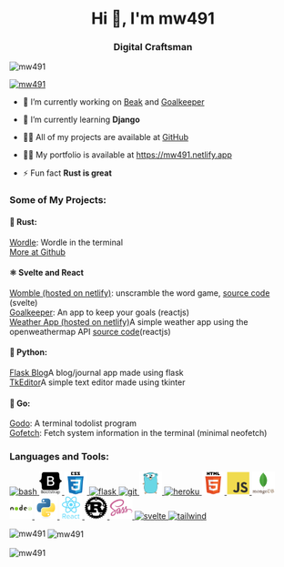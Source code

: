 <h1 align="center">Hi 👋, I'm mw491</h1>
<h3 align="center">Digital Craftsman</h3>

<p align="left"> <img src="https://komarev.com/ghpvc/?username=mw491&label=Profile%20views&color=0e75b6&style=flat-square" alt="mw491" /> </p>

<p align="left"> <a href="https://github.com/ryo-ma/github-profile-trophy"><img src="https://github-profile-trophy.vercel.app/?username=mw491&no-frame=true&theme=darkhub" alt="mw491" /></a> </p>

- 🔭 I’m currently working on [Beak](https://github.com/mw491/Beak) and [Goalkeeper](https://github.com/mw491/goalkeeper)

- 🌱 I’m currently learning **Django**

- 👨‍💻 All of my projects are available at [GitHub](https://github.com/mw491?tab=repositories)

- 👨‍💻 My portfolio is available at https://mw491.netlify.app

- ⚡ Fun fact **Rust is great**

<h3 align="left">Some of My Projects:</h3>
<h4 align="left">🦀 Rust:</h4>
<a href="https://github.com/mw491/wordle-cli">Wordle</a>: Wordle in the terminal<br>
<a href="https://github.com/mw491/rusty">More at Github</a><br>
<h4 align="left">⚛️ Svelte and React</h4>
<a href="https://womble.netlify.app">Womble (hosted on netlify)</a>: unscramble the word game, <a href="https://github.com/mw491/womble">source code</a> (svelte)<br>
<a href="https://github.com/mw491/goalkeeper">Goalkeeper</a>: An app to keep your goals (reactjs)<br>
<a href="https://mw491-react-weather.netlify.app">Weather App (hosted on netlify)</a>A simple weather app using the openweathermap API <a href="https://github.com/mw491/react-weather">source code</a>(reactjs)<br>
<h4 align="left">🐍 Python:</h4>
<a href="https://github.com/mw491/flask_journal">Flask Blog</a>A blog/journal app made using flask<br>
<a href="https://github.com/mw491/TkEditor">TkEditor</a>A simple text editor made using tkinter<br>
<h4 align="left">🐁 Go:</h4>
<a href="https://github.com/mw491/godo">Godo</a>: A terminal todolist program<br>
<a href="https://github.com/mw491/gofetch">Gofetch</a>: Fetch system information in the terminal (minimal neofetch)<br>

<p align="left">
</p>

<h3 align="left">Languages and Tools:</h3>
<p align="left"> <a href="https://www.gnu.org/software/bash/" target="_blank" rel="noreferrer"> <img src="https://www.vectorlogo.zone/logos/gnu_bash/gnu_bash-icon.svg" alt="bash" width="40" height="40"/> </a> <a href="https://getbootstrap.com" target="_blank" rel="noreferrer"> <img src="https://raw.githubusercontent.com/devicons/devicon/master/icons/bootstrap/bootstrap-plain-wordmark.svg" alt="bootstrap" width="40" height="40"/> </a> <a href="https://www.w3schools.com/css/" target="_blank" rel="noreferrer"> <img src="https://raw.githubusercontent.com/devicons/devicon/master/icons/css3/css3-original-wordmark.svg" alt="css3" width="40" height="40"/> </a> <a href="https://flask.palletsprojects.com/" target="_blank" rel="noreferrer"> <img src="https://www.vectorlogo.zone/logos/pocoo_flask/pocoo_flask-icon.svg" alt="flask" width="40" height="40"/> </a> <a href="https://git-scm.com/" target="_blank" rel="noreferrer"> <img src="https://www.vectorlogo.zone/logos/git-scm/git-scm-icon.svg" alt="git" width="40" height="40"/> </a> <a href="https://golang.org" target="_blank" rel="noreferrer"> <img src="https://raw.githubusercontent.com/devicons/devicon/master/icons/go/go-original.svg" alt="go" width="40" height="40"/> </a> <a href="https://heroku.com" target="_blank" rel="noreferrer"> <img src="https://www.vectorlogo.zone/logos/heroku/heroku-icon.svg" alt="heroku" width="40" height="40"/> </a> <a href="https://www.w3.org/html/" target="_blank" rel="noreferrer"> <img src="https://raw.githubusercontent.com/devicons/devicon/master/icons/html5/html5-original-wordmark.svg" alt="html5" width="40" height="40"/> </a> <a href="https://developer.mozilla.org/en-US/docs/Web/JavaScript" target="_blank" rel="noreferrer"> <img src="https://raw.githubusercontent.com/devicons/devicon/master/icons/javascript/javascript-original.svg" alt="javascript" width="40" height="40"/> </a> <a href="https://www.mongodb.com/" target="_blank" rel="noreferrer"> <img src="https://raw.githubusercontent.com/devicons/devicon/master/icons/mongodb/mongodb-original-wordmark.svg" alt="mongodb" width="40" height="40"/> </a> <a href="https://nodejs.org" target="_blank" rel="noreferrer"> <img src="https://raw.githubusercontent.com/devicons/devicon/master/icons/nodejs/nodejs-original-wordmark.svg" alt="nodejs" width="40" height="40"/> </a> <a href="https://www.python.org" target="_blank" rel="noreferrer"> <img src="https://raw.githubusercontent.com/devicons/devicon/master/icons/python/python-original.svg" alt="python" width="40" height="40"/> </a> <a href="https://reactjs.org/" target="_blank" rel="noreferrer"> <img src="https://raw.githubusercontent.com/devicons/devicon/master/icons/react/react-original-wordmark.svg" alt="react" width="40" height="40"/> </a> <a href="https://www.rust-lang.org" target="_blank" rel="noreferrer"> <img src="https://raw.githubusercontent.com/devicons/devicon/master/icons/rust/rust-plain.svg" alt="rust" width="40" height="40"/> </a> <a href="https://sass-lang.com" target="_blank" rel="noreferrer"> <img src="https://raw.githubusercontent.com/devicons/devicon/master/icons/sass/sass-original.svg" alt="sass" width="40" height="40"/> </a> <a href="https://svelte.dev" target="_blank" rel="noreferrer"> <img src="https://upload.wikimedia.org/wikipedia/commons/1/1b/Svelte_Logo.svg" alt="svelte" width="40" height="40"/> </a> <a href="https://tailwindcss.com/" target="_blank" rel="noreferrer"> <img src="https://www.vectorlogo.zone/logos/tailwindcss/tailwindcss-icon.svg" alt="tailwind" width="40" height="40"/> </a> </p>

<p><img align="left" src="https://github-readme-stats.vercel.app/api/top-langs?username=mw491&show_icons=true&theme=dark&hide_border=true&locale=en&layout=compact" alt="mw491" /></p>

<p>&nbsp;<img align="center" src="https://github-readme-stats.vercel.app/api?username=mw491&show_icons=true&theme=dark&hide_border=true&locale=en" alt="mw491" /></p>

<p><img align="center" src="https://github-readme-streak-stats.herokuapp.com/?user=mw491&theme=dark" alt="mw491" /></p>
